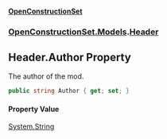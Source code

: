 #### [OpenConstructionSet](index 'index')
### [OpenConstructionSet.Models](index#OpenConstructionSet_Models 'OpenConstructionSet.Models').[Header](bjExWrZuBlRDCiIUljjMrA 'OpenConstructionSet.Models.Header')
## Header.Author Property
The author of the mod.  
```csharp
public string Author { get; set; }
```
#### Property Value
[System.String](https://docs.microsoft.com/en-us/dotnet/api/System.String 'System.String')
